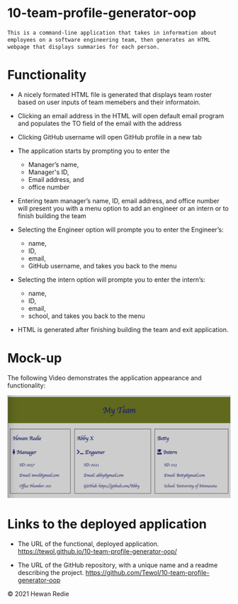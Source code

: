 # 10-team-profile-generator-oop


    This is a command-line application that takes in information about employees on a software engineering team, then generates an HTML webpage that displays summaries for each person. 


# Functionality

* A nicely formated HTML file is generated that displays  team roster based on user inputs of team memebers and their informatoin. 

* Clicking an email address in the HTML will open default email program and populates the TO field of the email with the address

* Clicking GitHub username will open GitHub profile in a new tab

* The application starts by prompting you to enter the 
	* Manager’s name, 
	* Manager's ID, 
	* Email address, and 
	* office number

* Entering team manager’s name, ID, email address, and office number will present you with a menu option to add an engineer or an intern or to finish building the team

* Selecting the Engineer option will prompte you to enter the Engineer’s:
	* name, 
	* ID, 
	* email, 
	* GitHub username, and takes you back to the menu

* Selecting the intern option will prompte you to enter the intern’s:
	* name, 
	* ID, 
	* email, 
	* school, and takes you back to the menu
* HTML is generated after finishing building the team and exit application. 

# Mock-up
The following Video demonstrates the application appearance and functionality:

![An HTML webpage that displays summaries of each employees.](./images/team.png)

# Links to the deployed application
* The URL of the functional, deployed application. https://tewol.github.io/10-team-profile-generator-oop/

* The URL of the GitHub repository, with a unique name and a readme describing the project. https://github.com/Tewol/10-team-profile-generator-oop

© 2021 Hewan Redie


